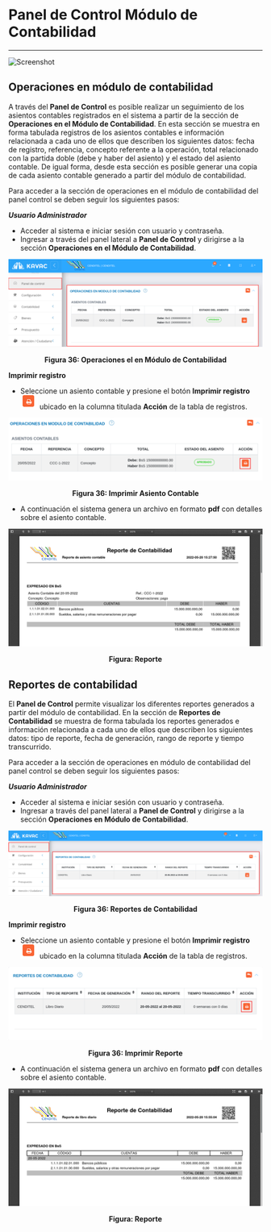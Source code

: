 # Panel de Control Módulo de Contabilidad
*****************************************

![Screenshot](../img/logokavac.png#imagen)

## Operaciones en módulo de contabilidad


A través del **Panel de Control** es posible realizar un seguimiento de los asientos contables registrados en el sistema a partir de la sección de **Operaciones en el Módulo de Contabilidad**.   En esta sección se muestra en forma tabulada registros de los asientos contables e información relacionada a cada uno de ellos que describen los siguientes datos: fecha de registro, referencia, concepto referente a la operación, total relacionado con la partida doble (debe y haber del asiento) y el estado  del asiento contable. De igual forma, desde esta sección es posible generar una copia de cada asiento contable generado a partir del módulo de contabilidad. 


Para acceder a la sección de operaciones en el módulo de contabilidad del panel control se deben seguir los siguientes pasos:

***Usuario Administrador***

-   Acceder al sistema e iniciar sesión con usuario y contraseña.
-   Ingresar a través del panel lateral a **Panel de Control** y dirigirse a la sección **Operaciones en el Módulo de Contabilidad**.


![Screenshot](../img/figure_36.png)<div style="text-align: center;font-weight: bold">Figura 36: Operaciones el en Módulo de Contabilidad</div>

**Imprimir registro**

-   Seleccione un asiento contable y presione el botón **Imprimir registro** ![Screenshot](../img/print.png) ubicado en la columna titulada **Acción** de la tabla de registros.  

![Screenshot](../img/figure_36_1.png)<div style="text-align: center;font-weight: bold">Figura 36: Imprimir Asiento Contable</div>

-   A continuación el sistema genera un archivo en formato **pdf** con detalles sobre el asiento contable.

![Screenshot](../img/figure_36_2.png)<div style="text-align: center;font-weight: bold">Figura: Reporte</div>

## Reportes de contabilidad


El **Panel de Control** permite visualizar los diferentes reportes generados a partir del módulo de contabilidad.    En la sección de **Reportes de Contabilidad** se muestra de forma tabulada los reportes generados e información relacionada a cada uno de ellos que describen los siguientes datos: tipo de reporte, fecha de generación, rango de reporte y tiempo transcurrido. 

Para acceder a la sección de operaciones en módulo de contabilidad del panel control se deben seguir los siguientes pasos:

***Usuario Administrador***

-   Acceder al sistema e iniciar sesión con usuario y contraseña.
-   Ingresar a través del panel lateral a **Panel de Control** y dirigirse a la sección **Operaciones en Módulo de Contabilidad**.


![Screenshot](../img/figure_37.png)<div style="text-align: center;font-weight: bold">Figura 36: Reportes de Contabilidad</div>

**Imprimir registro**

-   Seleccione un asiento contable y presione el botón **Imprimir registro** ![Screenshot](../img/print.png) ubicado en la columna titulada **Acción** de la tabla de registros.  

![Screenshot](../img/figure_37_1.png)<div style="text-align: center;font-weight: bold">Figura 36: Imprimir Reporte</div>

-   A continuación el sistema genera un archivo en formato **pdf** con detalles sobre el asiento contable.

![Screenshot](../img/figure_37_2.png)<div style="text-align: center;font-weight: bold">Figura: Reporte</div>









